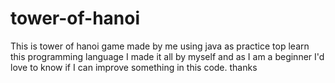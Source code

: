 # tower-of-hanoi
This is tower of hanoi game made by me using java as practice top learn this programming language I made it all by myself and as I am a beginner I'd love to know if I can improve something in this code. thanks  
